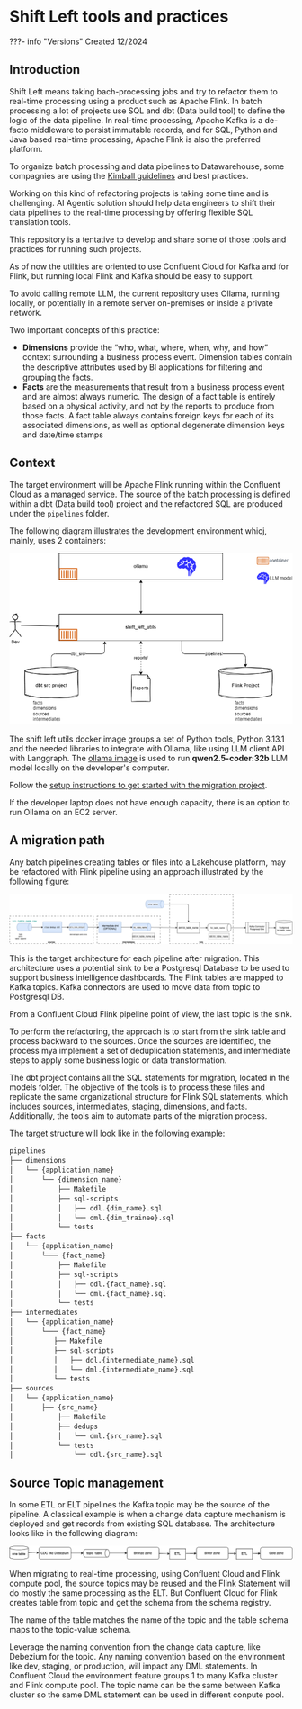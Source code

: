 # Shift Left tools and practices

???- info "Versions"
    Created 12/2024
    
## Introduction

Shift Left means taking bach-processing jobs and try to refactor them to real-time processing using a product such as Apache Flink. In batch processing a lot of projects use SQL and dbt (Data build tool) to define the logic of the data pipeline. In real-time processing, Apache Kafka is a de-facto middleware to persist immutable records, and for SQL, Python and Java based real-time processing, Apache Flink is also the preferred platform.

To organize batch processing and data pipelines to Datawarehouse, some compagnies are using the [Kimball guidelines](https://www.kimballgroup.com/data-warehouse-business-intelligence-resources/kimball-techniques/dimensional-modeling-techniques/) and best practices.

Working on this kind of refactoring projects is taking some time and is challenging. AI Agentic solution should help data engineers to shift their data pipelines to the real-time processing by offering flexible SQL translation tools.

This repository is a tentative to develop and share some of those tools and practices for running such projects.

As of now the utilities are oriented to use Confluent Cloud for Kafka and for Flink, but running local Flink and Kafka should be easy to support.

To avoid calling remote LLM, the current repository uses Ollama, running locally, or potentially in a remote server on-premises or inside a private network.

Two important concepts of this practice:

* **Dimensions** provide the “who, what, where, when, why, and how” context surrounding a business process event. Dimension tables contain the descriptive attributes used by BI applications for ﬁltering and grouping the facts. 
* **Facts** are the measurements that result from a business process event and are almost always numeric. The design of a fact table is entirely based on a physical activity, and not by the reports to produce from those facts. A fact table always contains foreign keys for each of its associated dimensions, as well as optional degenerate dimension keys and date/time stamps

## Context

The target environment will be Apache Flink running within the Confluent Cloud as a managed service. The source of the batch processing is defined within a dbt (Data build tool) project and the refactored SQL are produced under the `pipelines` folder.

The following diagram illustrates the development environment whicj, mainly, uses 2 containers:

![](./images/environment.drawio.png)

The shift left utils docker image groups a set of Python tools, Python 3.13.1 and the needed libraries to integrate with Ollama, like using LLM client API with Langgraph. The [ollama image](https://hub.docker.com/r/ollama/ollama) is used to run **qwen2.5-coder:32b** LLM model locally on the developer's computer.

Follow the [setup instructions to get started with the migration project](./setup.md).

If the developer laptop does not have enough capacity, there is an option to run Ollama on an EC2 server.

## A migration path

Any batch pipelines creating tables or files into a Lakehouse platform, may be refactored with Flink pipeline using an approach illustrated by the following figure:

![](./images/generic_src_to_sink_flow.drawio.png)

This is the target architecture for each pipeline after migration. This architecture uses a potential sink to  be a Postgresql Database to be used to support business intelligence dashboards. The Flink tables are mapped to Kafka topics. Kafka connectors are used to move data from topic to Postgresql DB. 

From a Confluent Cloud Flink pipeline point of view, the last topic is the sink.

To perform the refactoring, the approach is to start from the sink table and process backward to the sources. Once the sources are identified, the process mya implement a set of deduplication statements, and intermediate steps to apply some business logic or data transformation.

The dbt project contains all the SQL statements for migration, located in the models folder. The objective of the tools is to process these files and replicate the same organizational structure for Flink SQL statements, which includes sources, intermediates, staging, dimensions, and facts. Additionally, the tools aim to automate parts of the migration process.

The target structure will look like in the following example:

```sh
pipelines
├── dimensions
│   └── {application_name}
│       └── {dimension_name}
│           ├── Makefile
│           ├── sql-scripts
│           │   ├── ddl.{dim_name}.sql
│           │   └── dml.{dim_trainee}.sql
│           └── tests
├── facts
│   └── {application_name}
│       └─── {fact_name}
│           ├── Makefile
│           ├── sql-scripts
│           │   ├── ddl.{fact_name}.sql
│           │   └── dml.{fact_name}.sql
│           └── tests
├── intermediates
│   └── {application_name}
│       └─── {fact_name}
│          ├── Makefile
│          ├── sql-scripts
│          │   ├── ddl.{intermediate_name}.sql
│          │   └── dml.{intermediate_name}.sql
│          └── tests
├── sources
│   └── {application_name}
│       ├── {src_name}
│           ├── Makefile
│           ├── dedups
│           │   └── dml.{src_name}.sql
│           └── tests
│               └── ddl.{src_name}.sql

```

## Source Topic management

In some ETL or ELT pipelines the Kafka topic may be the source of the pipeline. A classical example is when a change data capture mechanism is deployed and get records from existing SQL database. The architecture looks like in the following diagram:

![](./images/elt_pipe.drawio.png)

When migrating to real-time processing, using Confluent Cloud and Flink compute pool, the source topics may be reused and the Flink Statement will do mostly the same processing as the ELT. But Confluent Cloud for Flink creates table from topic and get the schema from the schema registry.

The name of the table matches the name of the topic and the table schema maps to the topic-value schema. 

Leverage the naming convention from the change data capture, like Debezium for the topic. Any naming convention based on the environment like dev, staging, or production, will impact any DML statements. In Confluent Cloud the environment feature groups 1 to many Kafka cluster and Flink compute pool. The topic name can be the same between Kafka cluster so the same DML statement can be used in different conpute pool.